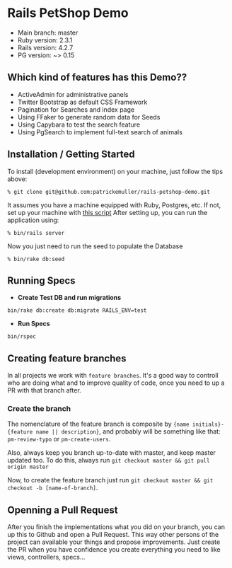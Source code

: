 # Rails PetShop Demo

* Main branch: master
* Ruby version: 2.3.1
* Rails version: 4.2.7
* PG version: ~> 0.15

## Which kind of features has this Demo??

- ActiveAdmin for administrative panels
- Twitter Bootstrap as default CSS Framework
- Pagination for Searches and index page
- Using FFaker to generate random data for Seeds
- Using Capybara to test the search feature
- Using PgSearch to implement full-text search of animals

## Installation / Getting Started

To install (development environment) on your machine, just follow the tips above:

    % git clone git@github.com:patrickemuller/rails-petshop-demo.git

It assumes you have a machine equipped with Ruby, Postgres, etc. If not, set up
your machine with [this script](https://github.com/COSMITdev/env-setup)
After setting up, you can run the application using:

    % bin/rails server

Now you just need to run the seed to populate the Database

    % bin/rake db:seed

## Running Specs

* **Create Test DB and run migrations**

```bin/rake db:create db:migrate RAILS_ENV=test```

* **Run Specs**

```bin/rspec```

## Creating feature branches

In all projects we work with `feature branches`. It's a good way to controll who are doing what and to improve quality of code, once you need to up a PR with that branch after.

### Create the branch

The nomenclature of the feature branch is composite by `{name initials}-{feature name || description}`, and probably will be something like that: `pm-review-typo` or `pm-create-users`.

Also, always keep you branch up-to-date with master, and keep master updated too. To do this, always run `git checkout master && git pull origin master`

Now, to create the feature branch just run `git checkout master && git checkout -b
[name-of-branch]`.

## Openning a Pull Request

After you finish the implementations what you did on your branch, you can up this to Github and open a Pull Request. This way other persons of the project can available your things and propose improvements. Just create the PR when you have confidence you create everything you need to like views, controllers, specs...
